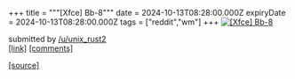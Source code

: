 +++
title = """[Xfce] Bb-8"""
date = 2024-10-13T08:28:00.000Z
expiryDate = 2024-10-13T08:28:00.000Z
tags = ["reddit","wm"]
+++
[![[Xfce] Bb-8 ](https://a.thumbs.redditmedia.com/eh4fKaoFfyzDTNgbfNHZfBt6H83U94iOjoFd2aJO9N0.jpg "[Xfce] Bb-8 ")](https://www.reddit.com/r/unixporn/comments/1g2l481/xfce_bb8/)

submitted by [/u/unix\_rust2](https://www.reddit.com/user/unix_rust2)  
[\[link\]](https://www.reddit.com/gallery/1g2l481) [\[comments\]](https://www.reddit.com/r/unixporn/comments/1g2l481/xfce_bb8/)

[[source]](https://www.reddit.com/r/unixporn/comments/1g2l481/xfce_bb8/)

